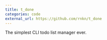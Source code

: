 ```yaml
---
title: t_done
categories: code
external_url: https://github.com/rnkn/t_done
---
```


The simplest CLI todo list manager ever.
